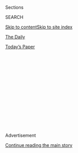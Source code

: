 <div id="app">

<div>

<div>

<div>

<div class="NYTAppHideMasthead css-1q2w90k e1suatyy0">

<div class="section css-ui9rw0 e1suatyy2">

<div class="css-eph4ug er09x8g0">

<div class="css-6n7j50">

</div>

<span class="css-1dv1kvn">Sections</span>

<div class="css-10488qs">

<span class="css-1dv1kvn">SEARCH</span>

</div>

[Skip to content](#site-content)[Skip to site index](#site-index)

</div>

<div id="masthead-section-label" class="css-1wr3we4 eaxe0e00">

[The
Daily](https://www.nytimes.com/podcasts/the-daily)

</div>

<div class="css-10698na e1huz5gh0">

</div>

</div>

<div id="masthead-bar-one" class="section hasLinks css-15hmgas e1csuq9d3">

<div class="css-uqyvli e1csuq9d0">

</div>

<div class="css-1uqjmks e1csuq9d1">

</div>

<div class="css-9e9ivx">

[](https://myaccount.nytimes.com/auth/login?response_type=cookie&client_id=vi)

</div>

<div class="css-1bvtpon e1csuq9d2">

[Today’s
Paper](https://www.nytimes.com/section/todayspaper)

</div>

</div>

</div>

</div>

<div data-aria-hidden="false">

<div id="site-content" data-role="main">

<div>

<div class="css-1aor85t" style="opacity:0.000000001;z-index:-1;visibility:hidden">

<div class="css-1hqnpie">

<div class="css-epjblv">

<span class="css-17xtcya">[The
Daily](/podcasts/the-daily)</span><span class="css-x15j1o">|</span><span class="css-fwqvlz">The
Science of School
Reopenings</span>

</div>

<div class="css-k008qs">

<div class="css-1iwv8en">

<span class="css-18z7m18"></span>

<div>

</div>

</div>

<span class="css-1n6z4y">https://nyti.ms/2OMEtKY</span>

<div class="css-1705lsu">

<div class="css-4xjgmj">

<div class="css-4skfbu" data-role="toolbar" data-aria-label="Social Media Share buttons, Save button, and Comments Panel with current comment count" data-testid="share-tools">

  - 
  - 
  - 
  - 
    
    <div class="css-6n7j50">
    
    </div>

  - 
  - 

</div>

</div>

</div>

</div>

</div>

</div>

<div id="NYT_TOP_BANNER_REGION" class="css-13pd83m">

</div>

<div id="top-wrapper" class="css-1sy8kpn">

<div id="top-slug" class="css-l9onyx">

Advertisement

</div>

[Continue reading the main
story](#after-top)

<div class="ad top-wrapper" style="text-align:center;height:100%;display:block;min-height:250px">

<div id="top" class="place-ad" data-position="top" data-size-key="top">

</div>

</div>

<div id="after-top">

</div>

</div>

<div>

<div class="css-1g7y0i5 e1drnplw0">

<div class="css-1ceswkc e1drnplw1">

</div>

<div class="css-f2fzwx e1drnplw2">

<div data-aria-labelledby="modal-title" data-role="region">

<div id="modal-title" class="css-mln36k">

transcript

</div>

<div class="css-pbq7ev">

</div>

<span>Back to The
Daily</span>

<div class="css-f6lhej">

<div class="css-1ialerq">

<div class="css-1701swk">

bars

</div>

<div>

<div class="css-1t7yl1y">

0:00/27:24

</div>

<div class="css-og85jy">

\-27:24

</div>

</div>

</div>

</div>

<div class="css-15fbio0">

<div class="css-1p4nyns">

transcript

## The Science of School Reopenings

### Hosted by Michael Barbaro; produced by Clare Toeniskoetter and Alexandra Leigh Young; with help from Rachel Quester; and edited by M.J. Davis Lin and Lisa Tobin

#### Several countries have found ways to reopen schools safely. But can the United States?

Wednesday, July 22nd, 2020

</div>

  - michael barbaro  
    From The New York Times, I’m Michael Barbaro. This is “The Daily.”
    
    Today: Across the world, no country with infection rates as high as
    the U.S. has tried to reopen schools. Pam Belluck on the potential
    risks and rewards of that plan.
    
    It’s Wednesday, July 22.
    
    Pam, where does the United States officially stand on reopening
    schools in the fall?

  - pam belluck  
    So officially, the Trump administration has been saying in recent
    weeks that it really wants schools to open.

  - archived recording  
    Well, good morning all. The White House Coronavirus Task Force met
    today here at the Department of Education.

pam belluck

There was a press conference earlier this month where Vice President
Pence and a string of administration officials were basically saying —

  - archived recording (mike pence)  
    It’s absolutely essential that we get our kids back into classroom
    for in-person learning.

pam belluck

— schools should open.

  - archived recording (betsy devos)  
    Ultimately, it’s not a matter of if schools should reopen. It’s
    simply a matter of how.

pam belluck

They should do so at the beginning of the school year.

  - archived recording (betsy devos)  
    They must fully open. And they must be fully operational.

pam belluck

Basically, what they’re saying is —

  - archived recording (dr. robert redfield)  
    What is not the intent of C.D.C.‘s guidelines is to be used as a
    rationale to keep schools closed.

pam belluck

Health concerns, safety concerns — none of that should get in the way of
reopening schools this fall.

michael barbaro

Right. And I watched that news conference. And the message was very
clear. And it was very unified. And I’m curious if it had the intended
effect of making school districts across the country say, oh, OK, well,
that’s what we’ll do.

pam belluck

It really didn’t. I think it was alarming for a number of school
districts and certainly for public health experts.

  - archived recording (randi weingarten)  
    This nonsense this week of politicizing schools and politicizing
    health care and the well-being of kids was destructive and reckless.

pam belluck

They were saying, hey, we all agree that it’s a really good goal to open
schools. But you can’t just press a button and say, presto, school’s in
session.

  - archived recording (randi weingarten)  
    Don’t be reckless with our kids and our teachers.

pam belluck

And actually, there’s been sort of a turn in the other direction in the
last few days, where, increasingly, the large school districts, anyway,
have said, we really don’t think we’re going to be equipped to open in
person in September.

michael barbaro

Hm.

  - archived recording (randi weingarten)  
    It’s hard to teach kids anyway. This is the hardest thing we’ve ever
    done in our lives. But we’ve got to do it together. And what the
    president did was just reckless and, frankly, destructive.

michael barbaro

So here, you have the federal government saying, do this and do it now,
and local school districts starting to say, no, we don’t think that’s a
great idea. And of course that’s why we talk to science reporters like
you, Pam. Because you can help us negotiate these two poles.

pam belluck

In theory.

michael barbaro

So I wondered if you can explain what the science is starting to tell us
about this question of reopening.

pam belluck

Yeah. So in a way, there’s two types of science here. So there’s the
science of why children should be back in school, and then there’s the
science of whether and how they should get back to school. And the
science of why they should be back in school is really that it’s so
important, particularly for younger children, to have an in-person
educational experience, to be able to interact with peers, to be able to
have face-to-face communication with teachers. And unfortunately, at
least what we think in the short term, the legacy of the pandemic so far
has been that online learning has not been successful for many children,
particularly young children. And also, schools serve really important
functions for children’s mental health, for their social development.
They’re really kind of the lifeblood of the community in more ways than
just 2 plus 2 equals 4. So that’s the first type of science.

The second type of science, the science of whether schools should
reopen, looks at the virus, how it spreads and who can spread it. Now,
this science is preliminary right now. Nothing is 100 percent certain.
But there are three things we can be pretty sure about.

One: Children do not get sick with coronavirus as often as adults.
Number two: When they do get sick, they are much less likely to get
seriously ill. The data seems to show that about 2 percent of kids who
are getting infected are getting very sick, we think. So that’s a good
sign. And three: And this is less definitive, but there’s growing
evidence that younger children — say, age 10 and under — are less likely
to spread the virus than older children are.

michael barbaro

The idea being that little kids don’t transmit the disease as often.

pam belluck

Yeah. One study that suggests this was a study that was done in France
in a community where two teachers in a high school got very sick while
school was still in session back in February. And then the researchers
went and tested the students and teachers and staff in that high school
for antibodies to the coronavirus to indicate whether they had been
infected. And they found that about 40 percent of the students and
teachers had been infected with Covid-19. Now, that’s a pretty high
rate. And it tells you that the virus was really circulating in that
high school while school was in session.

Then they went to six elementary schools in the community, and they did
the same testing of students and teachers and staff. And they found much
lower rates. Only about 9 percent of kids and about 7 percent of
teachers came back positive with antibodies for the coronavirus.

michael barbaro

Wow, much lower.

pam belluck

Yeah. That’s significantly lower. And they didn’t find any evidence that
the students who were infected actually infected other people. So this
suggests, researchers think, that little kids are less likely to spread
the coronavirus to other people.

michael barbaro

Which would seem to mean — although I understand it’s just one study,
but to the degree it tells us something, it tells us that perhaps
elementary schools would be a safer choice to reopen than, for example,
middle and high schools.

pam belluck

Exactly. Which is really nice to know, if that’s true. Because, of
course, it’s the younger students who are much more in need of the
in-person instruction and much less able to handle online instruction
independently. And there’s another kind of set of anecdotes and some
data that also builds that whole idea. And some of that comes from the
United States. Daycare centers, a number of them stayed open during the
pandemic, especially for children of essential workers. And so far,
there have been very few outbreaks that have occurred at those daycare
centers.

michael barbaro

Pam, I’m curious what the science tells us about countries that have
actually begun to reopen their schools. What are we seeing so far?

pam belluck

So let’s look at it country by country. There are some countries that
have had very successful school reopenings. And there are some countries
that did not do so well. So let’s start with the successes. The best
examples are probably Norway and Denmark. In Denmark, they brought only
the younger students back first. They had them eat lunch separately.
They had their desks six feet apart. They had lots of cleaning and
hand-washing. And they had them in small groups. So kids were in groups
of maybe 12 students and one teacher.

michael barbaro

So they kind of created small little cohorts that would limit exposure.

pam belluck

Exactly.

michael barbaro

You only expose one of the 12 people around you, not the entire class.

pam belluck

Exactly. And some people were calling them “pods,” some people were
calling them “bubbles.” This is a kind of main feature of what public
health experts are suggesting for schools. Because it not only limits
the number of kids that a single kid could infect and the number of
teachers and that kind of thing, but it makes your contact tracing very
easy. If one of those kids get sick, you know all the suspects, you
know, who might have either infected that kid or been infected by that
kid. And you don’t have to necessarily close your entire school to deal
with that case or two of Covid-19. You can just say, hey, these 12 kids
from first grade, you’ll have to be at home for the next two weeks, but
the rest of the school can go on.

michael barbaro

Mm-hmm. And so what do the infection rates look like inside schools in
Denmark and Norway. Is it working?

pam belluck

It worked out really well. They have had no outbreaks reported in
schools. They have had no increase in their cases in their community.
And they ended up being able to bring their older kids back to school
later on as well. So they are kind of the models.

michael barbaro

OK, so before we get our hopes up, what countries have been less
successful and maybe even failed?

pam belluck

So I think one of the countries that has had some issues has been
Israel, which reopened schools. And you’d think they would be set up
pretty well, because they didn’t have a lot of cases in their community.
They started school in early May. They started with classes in small
groups. I think they called them “capsules.” But then, within a couple
of weeks, they relaxed the class size restrictions. And that appears to
have been too soon. Because not long after that, they ended up having
outbreaks in something like 130 schools —

michael barbaro

Wow.

pam belluck

— and 240-something positive tests among students and teachers. So they
ended up having to tighten things up again.

michael barbaro

So Israel just moved too fast.

pam belluck

Yeah.

michael barbaro

But help me understand something. If kids are not great transmitters,
and kids tend not to get serious infections, what does it mean to have
200 kids in a country get infected in a school? Is that even so
worrisome?

pam belluck

Well, it’s a really good question. I think we don’t really know the
answer to that fully. But ideally, you want to try to limit your cases
as much as possible, because every kid is going to have contact with
concentric circles of other people. And if they’re able to spread it to
just one person, and that person can then spread it to other people who
are a lot more vulnerable, then the risk just increases and increases.
And that’s what we don’t want to happen.

michael barbaro

Right.

pam belluck

And there were also problems in Sweden. And Sweden is kind of the
example of a country that never closed its schools. And for them, they
didn’t take any real precautions in society either. So they had a couple
of teachers and staff members die in schools.

michael barbaro

Wow.

pam belluck

They did end up having to close at least one school, because there were
so many staff members that got sick. And we don’t have a lot of really
good data, because they didn’t do a lot of testing. So we don’t really
know how many students got infected. But we do have some data where it
looks like there was a relatively kind of high rate of children and
teenagers who they did test, who were positive for Covid-19 antibodies.
So at least it suggests that it certainly was present in schools and
could have caused some other infections in their country.

\[music\]

michael barbaro

One other pattern I’ve noticed, Pam, is that with the exception of
Sweden, the countries that you’ve mentioned that have reopened, they’ve
all pretty much had the virus under control. And although it’s been a
kind of mixed bag, it feels like the results are very much tied to the
fact that these countries didn’t have massive outbreaks.

pam belluck

Definitely. I think that is one of the main ingredients that public
health experts say that you need, is to try to get the virus under
control in your community before you throw open the doors of schools.
And here in the United States, we have the administration wanting to
kind of rush into opening schools. But we don’t have it under control.
We’ve had record numbers of cases in recent weeks. And so we’ve never
really had a country that has tried to do this with the kind of
unbridled, out-of-control spread that we have now in the United States.

michael barbaro

We’ll be right back.

So Pam, with those lessons from overseas in mind, and acknowledging the
reality that the Covid-19 crisis in the U.S. is pretty unique and
pervasive, how are schools in the U.S. starting to plan for the fall and
the possibility of reopening?

pam belluck

So the C.D.C. has outlined steps that schools can take. And they include
a lot of the things that we have seen in some of these other countries,
like keeping desks six feet apart, and lots of handwashing, and having
good ventilation, ideally, and having cloth masks that most teachers and
students wear. So we’re getting some guidance from the federal health
authorities. But this is the United States. And most school decisions
are made at a very local level. So what you have is this really messy
patchwork of school districts across the country trying to figure out
what they are going to do and what they can do safely.

And they’re looking at things like, how big is their school building?
How good is the ventilation in their school building? If they keep
students at home for online learning, how many of their students don’t
really have good internet access, and that’s not going to work for them?
How vulnerable are their teachers? All sorts of things like that. It is
a very complicated situation. And it’s going to be different in every
single community.

michael barbaro

Mm-hmm. I wonder if you can give us some specific examples of how,
within this patchwork, different communities across the country are
approaching this.

pam belluck

Sure. So you have New York City, which is by far the largest school
district in the country. And they came out about a week or two ago
saying that they were going to try a plan that would be called sort of a
hybrid plan. They’re going to try to bring students back to school one
to three days a week. And the rest of the time, there will be online
instruction. They’re placing some emphasis on bringing back students
with special needs, because those are considered to be the kids who are
most vulnerable and really, really need to have in-person instruction,
as well as the younger kids.

But then you have other big school districts, like Los Angeles and San
Diego and Houston and Atlanta, Nashville. They have all decided just
very recently that they cannot make it work safely in person right away.
So they are at least going to be starting their school year with
exclusively online instruction.

michael barbaro

Pam, when we talk about reopening — this is true of our conversation so
far — we tend to talk mostly about students. So I want to talk about
teachers. Inevitably, the risk to an adult teacher of catching the
coronavirus in a school would seem significantly higher than a student.
So how much do all these plans we’re talking about take teachers into
account?

pam belluck

Yeah, absolutely. They are definitely at much higher risk. And you have
a lot of teachers who are, you know, in their 50s and 60s who are in
more vulnerable age groups. I know a lot of the districts are surveying
their teachers and finding that a lot of their teachers are very
concerned. And some of them are saying they won’t go back into the
classroom unless there are certain precautions taken that they feel make
it safe for them. And then there are other teachers who are very eager
to get back into the classroom, because they really value being able to
teach kids in person.

michael barbaro

When I think about that guidance from the Trump administration that we
started this conversation with, that very emphatic encouragement to
physically reopen schools, it’s really interesting. Because embedded in
that is the assumption that teachers would show up and do that work,
which really means asking teachers whether they want to or not, whether
they’re reluctant or eager to act a bit like the frontline workers we
think about when we think about nurses or police.

pam belluck

They are the frontline workers, yeah. They are really caught at the
crossroads of this. Because they see the value of going back into the
schools. They want to go back into the schools. They also want to keep
themselves and their families safe. So I think there’s a range of
voices. My impression is that school districts are listening to teachers
just as they are other constituencies and, in fact, kind of reminding
their parents that it’s not just about the students, but that it is also
about the adults who teach their students.

michael barbaro

So Pam, I know you may not have in front of you a map of the entire
country and a list of every school district. But in general, from what
you can tell, is the United States leaning towards physical reopening,
remote learning, or some very frustrating sense of indecision and flux?
Where’s the majority of the nation’s school system at this moment?

pam belluck

A week ago, I would have answered that question by saying that I thought
most school districts were going to try to do some type of in-person
instruction. And maybe a lot of them wouldn’t get there 100 percent, but
they were at least going to try for half and half.

But in the past week, we have seen these major school districts and
states say, we are not ready. Too many people have Covid-19 in our
state. And we cannot take the risk. And so we have to at least start the
school year the same way we ended the school year, with online
instruction only. I think there’s just so much uncertainty about getting
this under control in the larger community. And schools are not islands.
Schools are part of the fabric of the community. What happens in the
community is reflected in the school.

michael barbaro

Mm-hmm. Right. You’re saying that the fear is that even the best systems
we could possibly put in place in U.S. schools, those would be
undermined by the prevalence of the virus in the communities where the
schools would be reopening. It may not amount to much if the entire
community around that school is saturated with the coronavirus, which is
pretty much the story of many communities in the U.S. right now.

pam belluck

It is pretty much the story in many communities. So yes, I think it’s a
very precarious situation. And most experts would say, get your
community under control and then open your schools slowly,
incrementally, with lots of safeguards in place. And then you’ll have a
good formula for keeping things under control.

michael barbaro

So knowing we are not there with this under control, where does that
leave schools, school districts, teachers, parents?

pam belluck

I think you are going to have a lot of very stressed out students,
parents and teachers for at least the beginning of the school year.
Maybe it’ll light a fire under communities and get places where they
weren’t wearing masks and they weren’t social distancing to take that
seriously. What better goal could there be than getting things together
so that your school can open safely?

michael barbaro

Hm. You’re saying that, potentially, the best argument for the entire
American society to change its approach to this is so that we can open
schools.

pam belluck

Yeah.

\[music\]

You can definitely see an argument that it’s much more important to be
able to get your school open than to open your bars, open your bowling
alleys, open your fitness centers.

michael barbaro

Although it hasn’t been framed that way.

pam belluck

It has not been framed that way.

michael barbaro

Pam, thank you very much.

pam belluck

Thank you.

  - archived recording (donald trump)  
    Thank you very much. And good afternoon. Today, I want to provide an
    update on our response to the China virus.

michael barbaro

Weeks after he ended regular briefings about the coronavirus, President
Trump resumed them on Tuesday with a rare acknowledgment of how serious
the situation has become in the U.S.

  - archived recording (donald trump)  
    It will probably, unfortunately, get worse before it gets better.
    Something I don’t like saying about things. But that’s the way it
    is.

michael barbaro

Trump appeared without key members of his coronavirus task force, like
Dr. Deborah Birx and Dr. Anthony Fauci, who spoke during his previous
briefings. But the president embraced their advice about wearing masks.

  - archived recording (donald trump)  
    We’re asking everybody that, when you are not able to socially
    distance, wear a mask. Get a mask. Whether you like the mask or not,
    they have an impact. They’ll have an effect. And we need everything
    we can get.

michael barbaro

We’ll be right back.

\[music\]

Here’s what else you need to know today. Senate Republicans outlined
their latest economic relief package on Tuesday, which includes billions
of dollars for schools, direct payments to families and a fresh round of
funding for small businesses hurt by the pandemic. Congress faces
intense pressure to pass a new relief bill, since benefits passed in the
first round of stimulus, like enhanced pay of $600 a week for those who
lost their jobs, will expire at the end of the month. Senate Republicans
have said that they plan to scale back those payments.

That’s it for “The Daily.” I’m Michael Barbaro. See you
tomorrow.

</div>

</div>

</div>

</div>

<div style="position:absolute;width:0;height:0;visibility:hidden;display:none">

</div>

<div style="width:100%">

<div class="css-18qqsen e1eullfg0" style="background-image:url(https://static01.nyt.com/images/2017/01/29/podcasts/the-daily-album-art/the-daily-album-art-videoFifteenBySeven2610-v4.jpg)">

<div class="css-1hmsypo e1eullfg2">

<div class="css-131hid3 e1eullfg3">

<div class="css-1uhi299 e1eullfg1">

</div>

<div class="css-1tloyb6">

<div class="css-1kltdsh ehra6vc0">

[<span class="css-1f76qa2">![The Daily
logo](https://static01.nyt.com/images/2017/01/29/podcasts/the-daily-album-art/the-daily-album-art-square320-v4.png)<span>The
Daily</span></span>](https://www.nytimes.com/column/the-daily)<span class="css-1lhttlg ehra6vc1"><span class="css-sj5ozi ehra6vc2">Subscribe:</span></span>

  - [Apple Podcasts](https://itunes.apple.com/us/podcast/id1200361736)
  - [Google
    Podcasts](https://www.google.com/podcasts?feed=aHR0cHM6Ly9yc3MuYXJ0MTkuY29tL3RoZS1kYWlseQ%3D%3D)

</div>

</div>

<div class="css-1r0dpua e1eullfg4">

<div class="css-1gu519p edye5kn0">

<div>

# The Science of School Reopenings

## Several countries have found ways to reopen schools safely. But can the United States?

</div>

<span class="css-lsnb14 edye5kn4">Hosted by Michael Barbaro; produced by
Clare Toeniskoetter and Alexandra Leigh Young; with help from Rachel
Quester; and edited by M.J. Davis Lin and Lisa Tobin</span>

<div class="css-1vd84sn">

<span class="css-16bt4xd">Transcript</span>

</div>

</div>

<div class="css-1g7y0i5 e1drnplw0">

<div class="css-1ceswkc e1drnplw1">

</div>

<div class="css-f2fzwx e1drnplw2">

<div data-aria-labelledby="modal-title" data-role="region">

<div id="modal-title" class="css-mln36k">

transcript

</div>

<div class="css-pbq7ev">

</div>

<span>Back to The
Daily</span>

<div class="css-f6lhej">

<div class="css-1ialerq">

<div class="css-1701swk">

bars

</div>

<div>

<div class="css-1t7yl1y">

0:00/27:24

</div>

<div class="css-og85jy">

\-0:00

</div>

</div>

</div>

</div>

<div class="css-15fbio0">

<div class="css-1p4nyns">

transcript

## The Science of School Reopenings

### Hosted by Michael Barbaro; produced by Clare Toeniskoetter and Alexandra Leigh Young; with help from Rachel Quester; and edited by M.J. Davis Lin and Lisa Tobin

#### Several countries have found ways to reopen schools safely. But can the United States?

Wednesday, July 22nd, 2020

</div>

  - michael barbaro  
    From The New York Times, I’m Michael Barbaro. This is “The Daily.”
    
    Today: Across the world, no country with infection rates as high as
    the U.S. has tried to reopen schools. Pam Belluck on the potential
    risks and rewards of that plan.
    
    It’s Wednesday, July 22.
    
    Pam, where does the United States officially stand on reopening
    schools in the fall?

  - pam belluck  
    So officially, the Trump administration has been saying in recent
    weeks that it really wants schools to open.

  - archived recording  
    Well, good morning all. The White House Coronavirus Task Force met
    today here at the Department of Education.

pam belluck

There was a press conference earlier this month where Vice President
Pence and a string of administration officials were basically saying —

  - archived recording (mike pence)  
    It’s absolutely essential that we get our kids back into classroom
    for in-person learning.

pam belluck

— schools should open.

  - archived recording (betsy devos)  
    Ultimately, it’s not a matter of if schools should reopen. It’s
    simply a matter of how.

pam belluck

They should do so at the beginning of the school year.

  - archived recording (betsy devos)  
    They must fully open. And they must be fully operational.

pam belluck

Basically, what they’re saying is —

  - archived recording (dr. robert redfield)  
    What is not the intent of C.D.C.‘s guidelines is to be used as a
    rationale to keep schools closed.

pam belluck

Health concerns, safety concerns — none of that should get in the way of
reopening schools this fall.

michael barbaro

Right. And I watched that news conference. And the message was very
clear. And it was very unified. And I’m curious if it had the intended
effect of making school districts across the country say, oh, OK, well,
that’s what we’ll do.

pam belluck

It really didn’t. I think it was alarming for a number of school
districts and certainly for public health experts.

  - archived recording (randi weingarten)  
    This nonsense this week of politicizing schools and politicizing
    health care and the well-being of kids was destructive and reckless.

pam belluck

They were saying, hey, we all agree that it’s a really good goal to open
schools. But you can’t just press a button and say, presto, school’s in
session.

  - archived recording (randi weingarten)  
    Don’t be reckless with our kids and our teachers.

pam belluck

And actually, there’s been sort of a turn in the other direction in the
last few days, where, increasingly, the large school districts, anyway,
have said, we really don’t think we’re going to be equipped to open in
person in September.

michael barbaro

Hm.

  - archived recording (randi weingarten)  
    It’s hard to teach kids anyway. This is the hardest thing we’ve ever
    done in our lives. But we’ve got to do it together. And what the
    president did was just reckless and, frankly, destructive.

michael barbaro

So here, you have the federal government saying, do this and do it now,
and local school districts starting to say, no, we don’t think that’s a
great idea. And of course that’s why we talk to science reporters like
you, Pam. Because you can help us negotiate these two poles.

pam belluck

In theory.

michael barbaro

So I wondered if you can explain what the science is starting to tell us
about this question of reopening.

pam belluck

Yeah. So in a way, there’s two types of science here. So there’s the
science of why children should be back in school, and then there’s the
science of whether and how they should get back to school. And the
science of why they should be back in school is really that it’s so
important, particularly for younger children, to have an in-person
educational experience, to be able to interact with peers, to be able to
have face-to-face communication with teachers. And unfortunately, at
least what we think in the short term, the legacy of the pandemic so far
has been that online learning has not been successful for many children,
particularly young children. And also, schools serve really important
functions for children’s mental health, for their social development.
They’re really kind of the lifeblood of the community in more ways than
just 2 plus 2 equals 4. So that’s the first type of science.

The second type of science, the science of whether schools should
reopen, looks at the virus, how it spreads and who can spread it. Now,
this science is preliminary right now. Nothing is 100 percent certain.
But there are three things we can be pretty sure about.

One: Children do not get sick with coronavirus as often as adults.
Number two: When they do get sick, they are much less likely to get
seriously ill. The data seems to show that about 2 percent of kids who
are getting infected are getting very sick, we think. So that’s a good
sign. And three: And this is less definitive, but there’s growing
evidence that younger children — say, age 10 and under — are less likely
to spread the virus than older children are.

michael barbaro

The idea being that little kids don’t transmit the disease as often.

pam belluck

Yeah. One study that suggests this was a study that was done in France
in a community where two teachers in a high school got very sick while
school was still in session back in February. And then the researchers
went and tested the students and teachers and staff in that high school
for antibodies to the coronavirus to indicate whether they had been
infected. And they found that about 40 percent of the students and
teachers had been infected with Covid-19. Now, that’s a pretty high
rate. And it tells you that the virus was really circulating in that
high school while school was in session.

Then they went to six elementary schools in the community, and they did
the same testing of students and teachers and staff. And they found much
lower rates. Only about 9 percent of kids and about 7 percent of
teachers came back positive with antibodies for the coronavirus.

michael barbaro

Wow, much lower.

pam belluck

Yeah. That’s significantly lower. And they didn’t find any evidence that
the students who were infected actually infected other people. So this
suggests, researchers think, that little kids are less likely to spread
the coronavirus to other people.

michael barbaro

Which would seem to mean — although I understand it’s just one study,
but to the degree it tells us something, it tells us that perhaps
elementary schools would be a safer choice to reopen than, for example,
middle and high schools.

pam belluck

Exactly. Which is really nice to know, if that’s true. Because, of
course, it’s the younger students who are much more in need of the
in-person instruction and much less able to handle online instruction
independently. And there’s another kind of set of anecdotes and some
data that also builds that whole idea. And some of that comes from the
United States. Daycare centers, a number of them stayed open during the
pandemic, especially for children of essential workers. And so far,
there have been very few outbreaks that have occurred at those daycare
centers.

michael barbaro

Pam, I’m curious what the science tells us about countries that have
actually begun to reopen their schools. What are we seeing so far?

pam belluck

So let’s look at it country by country. There are some countries that
have had very successful school reopenings. And there are some countries
that did not do so well. So let’s start with the successes. The best
examples are probably Norway and Denmark. In Denmark, they brought only
the younger students back first. They had them eat lunch separately.
They had their desks six feet apart. They had lots of cleaning and
hand-washing. And they had them in small groups. So kids were in groups
of maybe 12 students and one teacher.

michael barbaro

So they kind of created small little cohorts that would limit exposure.

pam belluck

Exactly.

michael barbaro

You only expose one of the 12 people around you, not the entire class.

pam belluck

Exactly. And some people were calling them “pods,” some people were
calling them “bubbles.” This is a kind of main feature of what public
health experts are suggesting for schools. Because it not only limits
the number of kids that a single kid could infect and the number of
teachers and that kind of thing, but it makes your contact tracing very
easy. If one of those kids get sick, you know all the suspects, you
know, who might have either infected that kid or been infected by that
kid. And you don’t have to necessarily close your entire school to deal
with that case or two of Covid-19. You can just say, hey, these 12 kids
from first grade, you’ll have to be at home for the next two weeks, but
the rest of the school can go on.

michael barbaro

Mm-hmm. And so what do the infection rates look like inside schools in
Denmark and Norway. Is it working?

pam belluck

It worked out really well. They have had no outbreaks reported in
schools. They have had no increase in their cases in their community.
And they ended up being able to bring their older kids back to school
later on as well. So they are kind of the models.

michael barbaro

OK, so before we get our hopes up, what countries have been less
successful and maybe even failed?

pam belluck

So I think one of the countries that has had some issues has been
Israel, which reopened schools. And you’d think they would be set up
pretty well, because they didn’t have a lot of cases in their community.
They started school in early May. They started with classes in small
groups. I think they called them “capsules.” But then, within a couple
of weeks, they relaxed the class size restrictions. And that appears to
have been too soon. Because not long after that, they ended up having
outbreaks in something like 130 schools —

michael barbaro

Wow.

pam belluck

— and 240-something positive tests among students and teachers. So they
ended up having to tighten things up again.

michael barbaro

So Israel just moved too fast.

pam belluck

Yeah.

michael barbaro

But help me understand something. If kids are not great transmitters,
and kids tend not to get serious infections, what does it mean to have
200 kids in a country get infected in a school? Is that even so
worrisome?

pam belluck

Well, it’s a really good question. I think we don’t really know the
answer to that fully. But ideally, you want to try to limit your cases
as much as possible, because every kid is going to have contact with
concentric circles of other people. And if they’re able to spread it to
just one person, and that person can then spread it to other people who
are a lot more vulnerable, then the risk just increases and increases.
And that’s what we don’t want to happen.

michael barbaro

Right.

pam belluck

And there were also problems in Sweden. And Sweden is kind of the
example of a country that never closed its schools. And for them, they
didn’t take any real precautions in society either. So they had a couple
of teachers and staff members die in schools.

michael barbaro

Wow.

pam belluck

They did end up having to close at least one school, because there were
so many staff members that got sick. And we don’t have a lot of really
good data, because they didn’t do a lot of testing. So we don’t really
know how many students got infected. But we do have some data where it
looks like there was a relatively kind of high rate of children and
teenagers who they did test, who were positive for Covid-19 antibodies.
So at least it suggests that it certainly was present in schools and
could have caused some other infections in their country.

\[music\]

michael barbaro

One other pattern I’ve noticed, Pam, is that with the exception of
Sweden, the countries that you’ve mentioned that have reopened, they’ve
all pretty much had the virus under control. And although it’s been a
kind of mixed bag, it feels like the results are very much tied to the
fact that these countries didn’t have massive outbreaks.

pam belluck

Definitely. I think that is one of the main ingredients that public
health experts say that you need, is to try to get the virus under
control in your community before you throw open the doors of schools.
And here in the United States, we have the administration wanting to
kind of rush into opening schools. But we don’t have it under control.
We’ve had record numbers of cases in recent weeks. And so we’ve never
really had a country that has tried to do this with the kind of
unbridled, out-of-control spread that we have now in the United States.

michael barbaro

We’ll be right back.

So Pam, with those lessons from overseas in mind, and acknowledging the
reality that the Covid-19 crisis in the U.S. is pretty unique and
pervasive, how are schools in the U.S. starting to plan for the fall and
the possibility of reopening?

pam belluck

So the C.D.C. has outlined steps that schools can take. And they include
a lot of the things that we have seen in some of these other countries,
like keeping desks six feet apart, and lots of handwashing, and having
good ventilation, ideally, and having cloth masks that most teachers and
students wear. So we’re getting some guidance from the federal health
authorities. But this is the United States. And most school decisions
are made at a very local level. So what you have is this really messy
patchwork of school districts across the country trying to figure out
what they are going to do and what they can do safely.

And they’re looking at things like, how big is their school building?
How good is the ventilation in their school building? If they keep
students at home for online learning, how many of their students don’t
really have good internet access, and that’s not going to work for them?
How vulnerable are their teachers? All sorts of things like that. It is
a very complicated situation. And it’s going to be different in every
single community.

michael barbaro

Mm-hmm. I wonder if you can give us some specific examples of how,
within this patchwork, different communities across the country are
approaching this.

pam belluck

Sure. So you have New York City, which is by far the largest school
district in the country. And they came out about a week or two ago
saying that they were going to try a plan that would be called sort of a
hybrid plan. They’re going to try to bring students back to school one
to three days a week. And the rest of the time, there will be online
instruction. They’re placing some emphasis on bringing back students
with special needs, because those are considered to be the kids who are
most vulnerable and really, really need to have in-person instruction,
as well as the younger kids.

But then you have other big school districts, like Los Angeles and San
Diego and Houston and Atlanta, Nashville. They have all decided just
very recently that they cannot make it work safely in person right away.
So they are at least going to be starting their school year with
exclusively online instruction.

michael barbaro

Pam, when we talk about reopening — this is true of our conversation so
far — we tend to talk mostly about students. So I want to talk about
teachers. Inevitably, the risk to an adult teacher of catching the
coronavirus in a school would seem significantly higher than a student.
So how much do all these plans we’re talking about take teachers into
account?

pam belluck

Yeah, absolutely. They are definitely at much higher risk. And you have
a lot of teachers who are, you know, in their 50s and 60s who are in
more vulnerable age groups. I know a lot of the districts are surveying
their teachers and finding that a lot of their teachers are very
concerned. And some of them are saying they won’t go back into the
classroom unless there are certain precautions taken that they feel make
it safe for them. And then there are other teachers who are very eager
to get back into the classroom, because they really value being able to
teach kids in person.

michael barbaro

When I think about that guidance from the Trump administration that we
started this conversation with, that very emphatic encouragement to
physically reopen schools, it’s really interesting. Because embedded in
that is the assumption that teachers would show up and do that work,
which really means asking teachers whether they want to or not, whether
they’re reluctant or eager to act a bit like the frontline workers we
think about when we think about nurses or police.

pam belluck

They are the frontline workers, yeah. They are really caught at the
crossroads of this. Because they see the value of going back into the
schools. They want to go back into the schools. They also want to keep
themselves and their families safe. So I think there’s a range of
voices. My impression is that school districts are listening to teachers
just as they are other constituencies and, in fact, kind of reminding
their parents that it’s not just about the students, but that it is also
about the adults who teach their students.

michael barbaro

So Pam, I know you may not have in front of you a map of the entire
country and a list of every school district. But in general, from what
you can tell, is the United States leaning towards physical reopening,
remote learning, or some very frustrating sense of indecision and flux?
Where’s the majority of the nation’s school system at this moment?

pam belluck

A week ago, I would have answered that question by saying that I thought
most school districts were going to try to do some type of in-person
instruction. And maybe a lot of them wouldn’t get there 100 percent, but
they were at least going to try for half and half.

But in the past week, we have seen these major school districts and
states say, we are not ready. Too many people have Covid-19 in our
state. And we cannot take the risk. And so we have to at least start the
school year the same way we ended the school year, with online
instruction only. I think there’s just so much uncertainty about getting
this under control in the larger community. And schools are not islands.
Schools are part of the fabric of the community. What happens in the
community is reflected in the school.

michael barbaro

Mm-hmm. Right. You’re saying that the fear is that even the best systems
we could possibly put in place in U.S. schools, those would be
undermined by the prevalence of the virus in the communities where the
schools would be reopening. It may not amount to much if the entire
community around that school is saturated with the coronavirus, which is
pretty much the story of many communities in the U.S. right now.

pam belluck

It is pretty much the story in many communities. So yes, I think it’s a
very precarious situation. And most experts would say, get your
community under control and then open your schools slowly,
incrementally, with lots of safeguards in place. And then you’ll have a
good formula for keeping things under control.

michael barbaro

So knowing we are not there with this under control, where does that
leave schools, school districts, teachers, parents?

pam belluck

I think you are going to have a lot of very stressed out students,
parents and teachers for at least the beginning of the school year.
Maybe it’ll light a fire under communities and get places where they
weren’t wearing masks and they weren’t social distancing to take that
seriously. What better goal could there be than getting things together
so that your school can open safely?

michael barbaro

Hm. You’re saying that, potentially, the best argument for the entire
American society to change its approach to this is so that we can open
schools.

pam belluck

Yeah.

\[music\]

You can definitely see an argument that it’s much more important to be
able to get your school open than to open your bars, open your bowling
alleys, open your fitness centers.

michael barbaro

Although it hasn’t been framed that way.

pam belluck

It has not been framed that way.

michael barbaro

Pam, thank you very much.

pam belluck

Thank you.

  - archived recording (donald trump)  
    Thank you very much. And good afternoon. Today, I want to provide an
    update on our response to the China virus.

michael barbaro

Weeks after he ended regular briefings about the coronavirus, President
Trump resumed them on Tuesday with a rare acknowledgment of how serious
the situation has become in the U.S.

  - archived recording (donald trump)  
    It will probably, unfortunately, get worse before it gets better.
    Something I don’t like saying about things. But that’s the way it
    is.

michael barbaro

Trump appeared without key members of his coronavirus task force, like
Dr. Deborah Birx and Dr. Anthony Fauci, who spoke during his previous
briefings. But the president embraced their advice about wearing masks.

  - archived recording (donald trump)  
    We’re asking everybody that, when you are not able to socially
    distance, wear a mask. Get a mask. Whether you like the mask or not,
    they have an impact. They’ll have an effect. And we need everything
    we can get.

michael barbaro

We’ll be right back.

\[music\]

Here’s what else you need to know today. Senate Republicans outlined
their latest economic relief package on Tuesday, which includes billions
of dollars for schools, direct payments to families and a fresh round of
funding for small businesses hurt by the pandemic. Congress faces
intense pressure to pass a new relief bill, since benefits passed in the
first round of stimulus, like enhanced pay of $600 a week for those who
lost their jobs, will expire at the end of the month. Senate Republicans
have said that they plan to scale back those payments.

That’s it for “The Daily.” I’m Michael Barbaro. See you tomorrow.

</div>

</div>

</div>

</div>

</div>

<div class="css-1xgepvx e1eullfg5">

</div>

</div>

</div>

</div>

<div class="css-fnovkn e1gfokfg0">

<span class="css-1ly73wi e1tej78p0">Previous</span>

<div class="css-1s78rjm e1gfokfg1">

<div class="css-uq6cyc e1gfokfg3" data-recirc-bar-item="true">

<div class="css-hoe9xz">

<span class="css-nxkttv">More episodes
of</span><span class="css-19zi9mh">The
Daily</span>

</div>

</div>

<div class="css-uq6cyc e1gfokfg3" data-recirc-bar-item="true">

[![](https://static01.nyt.com/images/2020/06/24/business/03daily/24michigan-arrest1-thumbLarge.jpg)](https://www.nytimes.com/2020/08/03/podcasts/the-daily/algorithmic-justice-racism.html?action=click&module=audio-series-bar&region=header&pgtype=Article)

<div class="css-14o8mz7 e1gfokfg2">

</div>

<div class="css-1qq8bvn">

August 3, 2020<span>  <span class="css-orcm78">•</span> 
28:13</span><span class="css-i5svdo">Wrongfully Accused by an
Algorithm</span>

</div>

</div>

<div class="css-uq6cyc e1gfokfg3" data-recirc-bar-item="true">

[![](https://static01.nyt.com/images/2018/01/21/magazine/21mag-femaleanger1-copy/21mag-femaleanger1-thumbLarge.jpg)](https://www.nytimes.com/2020/08/02/podcasts/the-daily/on-female-rage.html?action=click&module=audio-series-bar&region=header&pgtype=Article)

<div class="css-14o8mz7 e1gfokfg2">

</div>

<div class="css-1qq8bvn">

August 2, 2020<span class="css-i5svdo">The Sunday Read: ‘On Female
Rage’</span>

</div>

</div>

<div class="css-uq6cyc e1gfokfg3" data-recirc-bar-item="true">

[![](https://static01.nyt.com/images/2020/07/12/us/politics/31daily/00dc-army-metoo-thumbLarge.jpg)](https://www.nytimes.com/2020/07/31/podcasts/the-daily/vanessa-guillen-military-metoo.html?action=click&module=audio-series-bar&region=header&pgtype=Article)

<div class="css-14o8mz7 e1gfokfg2">

</div>

<div class="css-1qq8bvn">

July 31, 2020<span class="css-i5svdo">A \#MeToo Moment in the
Military</span>

</div>

</div>

<div class="css-uq6cyc e1gfokfg3" data-recirc-bar-item="true">

[![](https://static01.nyt.com/images/2020/07/30/reader-center/30daily/merlin_175077825_5ebc931b-baa1-489a-960c-34e4d845e997-thumbLarge.jpg)](https://www.nytimes.com/2020/07/30/podcasts/the-daily/congress-facebook-amazon-google-apple.html?action=click&module=audio-series-bar&region=header&pgtype=Article)

<div class="css-14o8mz7 e1gfokfg2">

</div>

<div class="css-1qq8bvn">

July 30, 2020<span>  <span class="css-orcm78">•</span> 
35:19</span><span class="css-i5svdo">The Big Tech
Hearing</span>

</div>

</div>

<div class="css-uq6cyc e1gfokfg3" data-recirc-bar-item="true">

[![](https://static01.nyt.com/images/2020/07/26/world/29daily/00china-us-clash1-thumbLarge.jpg)](https://www.nytimes.com/2020/07/29/podcasts/the-daily/china-trump-foreign-policy.html?action=click&module=audio-series-bar&region=header&pgtype=Article)

<div class="css-14o8mz7 e1gfokfg2">

</div>

<div class="css-1qq8bvn">

July 29, 2020<span>  <span class="css-orcm78">•</span> 
28:40</span><span class="css-i5svdo">Confronting
China</span>

</div>

</div>

<div class="css-uq6cyc e1gfokfg3" data-recirc-bar-item="true">

[![](https://static01.nyt.com/images/2020/07/23/business/28daily/23virus-uiexplain1-thumbLarge.jpg)](https://www.nytimes.com/2020/07/28/podcasts/the-daily/unemployment-benefits-coronavirus.html?action=click&module=audio-series-bar&region=header&pgtype=Article)

<div class="css-14o8mz7 e1gfokfg2">

</div>

<div class="css-1qq8bvn">

July 28, 2020<span>  <span class="css-orcm78">•</span> 
26:13</span><span class="css-i5svdo">Why $600 Checks Are Tearing
Republicans
Apart</span>

</div>

</div>

<div class="css-uq6cyc e1gfokfg3" data-recirc-bar-item="true">

[![](https://static01.nyt.com/images/2020/07/27/world/27daily-hospitals/27daily-hospitals-thumbLarge.jpg)](https://www.nytimes.com/2020/07/27/podcasts/the-daily/new-york-hospitals-covid.html?action=click&module=audio-series-bar&region=header&pgtype=Article)

<div class="css-14o8mz7 e1gfokfg2">

</div>

<div class="css-1qq8bvn">

July 27, 2020<span>  <span class="css-orcm78">•</span> 
33:28</span><span class="css-i5svdo">The Mistakes New York
Made</span>

</div>

</div>

<div class="css-uq6cyc e1gfokfg3" data-recirc-bar-item="true">

[![](https://static01.nyt.com/images/2020/03/22/magazine/26audm-2/22mag-titleix-thumbLarge.jpg)](https://www.nytimes.com/2020/07/26/podcasts/the-daily/the-accusation-the-sunday-read.html?action=click&module=audio-series-bar&region=header&pgtype=Article)

<div class="css-14o8mz7 e1gfokfg2">

</div>

<div class="css-1qq8bvn">

July 26, 2020<span class="css-i5svdo">The Sunday Read: ‘The
Accusation’</span>

</div>

</div>

<div class="css-uq6cyc e1gfokfg3" data-recirc-bar-item="true">

[![](https://static01.nyt.com/images/2020/07/22/sports/24daily/22mlb-previewlede1-thumbLarge.jpg)](https://www.nytimes.com/2020/07/24/podcasts/the-daily/mlb-baseball-season-coronavirus.html?action=click&module=audio-series-bar&region=header&pgtype=Article)

<div class="css-14o8mz7 e1gfokfg2">

</div>

<div class="css-1qq8bvn">

July 24, 2020<span>  <span class="css-orcm78">•</span> 
45:34</span><span class="css-i5svdo">The Battle for a Baseball
Season</span>

</div>

</div>

<div class="css-uq6cyc e1gfokfg3" data-recirc-bar-item="true">

[![](https://static01.nyt.com/images/2020/07/22/us/23daily-image/22portland-tactics02-thumbLarge.jpg)](https://www.nytimes.com/2020/07/23/podcasts/the-daily/portland-protests.html?action=click&module=audio-series-bar&region=header&pgtype=Article)

<div class="css-14o8mz7 e1gfokfg2">

</div>

<div class="css-1qq8bvn">

July 23, 2020<span>  <span class="css-orcm78">•</span> 
30:04</span><span class="css-i5svdo">The Showdown in
Portland</span>

</div>

</div>

<div class="css-uq6cyc e1gfokfg3" data-recirc-bar-item="true">

[![](https://static01.nyt.com/images/2020/07/12/science/22daily/00virus-schools-reopen01-thumbLarge.jpg)](https://www.nytimes.com/2020/07/22/podcasts/the-daily/school-reopenings-coronavirus.html?action=click&module=audio-series-bar&region=header&pgtype=Article)

<div class="css-14o8mz7 e1gfokfg2">

</div>

<div class="css-1qq8bvn">

July 22, 2020<span>  <span class="css-orcm78">•</span> 
27:24</span><span class="css-i5svdo">The Science of School
Reopenings</span>

</div>

</div>

<div class="css-uq6cyc e1gfokfg3" data-recirc-bar-item="true">

[![](https://static01.nyt.com/images/2020/07/19/science/21daily/00VIRUS-VAX-DOUBTS1-thumbLarge.jpg)](https://www.nytimes.com/2020/07/21/podcasts/the-daily/coronavirus-vaccine.html?action=click&module=audio-series-bar&region=header&pgtype=Article)

<div class="css-14o8mz7 e1gfokfg2">

</div>

<div class="css-1qq8bvn">

July 21, 2020<span>  <span class="css-orcm78">•</span> 
29:14</span><span class="css-i5svdo">The Vaccine Trust Problem</span>

</div>

</div>

<div class="css-uq6cyc e1gfokfg3" data-recirc-bar-item="true">

<div class="css-1o3broy">

[<span class="css-nxkttv">See All Episodes
of</span><span class="css-cbc4vz">The
Daily</span>](https://www.nytimes.com/column/the-daily)

</div>

</div>

</div>

<span class="css-1ly73wi e1tej78p0">Next</span>

</div>

</div>

<div class="css-1tlsmx">

July 22,
2020

<div>

<div class="css-4xjgmj">

<div class="css-d8bdto" data-role="toolbar" data-aria-label="Social Media Share buttons, Save button, and Comments Panel with current comment count" data-testid="share-tools">

  - 
  - 
  - 
  - 
    
    <div class="css-6n7j50">
    
    </div>

  - 
  - 

</div>

</div>

</div>

</div>

</div>

<div class="section meteredContent css-1r7ky0e" name="articleBody" itemprop="articleBody">

<div class="css-1fanzo5 StoryBodyCompanionColumn">

<div class="css-53u6y8">

***Listen and subscribe to our podcast from your mobile device:***  
**[*Via Apple
Podcasts*](https://itunes.apple.com/us/podcast/the-daily/id1200361736?mt=2)**
***|*** **[*Via
Spotify*](https://open.spotify.com/show/3IM0lmZxpFAY7CwMuv9H4g?si=SfuMSC55R1qprFsRZU3_zw)**
***|*** **[*Via
Stitcher*](http://www.stitcher.com/podcast/the-new-york-times/the-daily-10)**

Around the world, safely reopening schools remains one of the most
daunting challenges to restarting national economies. While approaches
have been different, no country has tried to reopen schools with
coronavirus infection rates at the level of the United States. Today, we
explore the risks and rewards of the plan to reopen American schools
this fall.

</div>

</div>

<div>

</div>

<div class="css-1fanzo5 StoryBodyCompanionColumn">

<div class="css-53u6y8">

**On today’s episode:**

  - [Pam Belluck](https://www.nytimes.com/by/pam-belluck), a health and
    science writer at The New York
Times.

</div>

</div>

<div class="css-79elbk" data-testid="photoviewer-wrapper">

<div class="css-z3e15g" data-testid="photoviewer-wrapper-hidden">

</div>

<div class="css-1a48zt4 ehw59r15" data-testid="photoviewer-children">

![<span class="css-16f3y1r e13ogyst0" data-aria-hidden="true">Disinfecting
a classroom in Ioannina,
Greece.</span><span class="css-cnj6d5 e1z0qqy90" itemprop="copyrightHolder"><span class="css-1ly73wi e1tej78p0">Credit...</span><span>Dimitris
Rapakoussis/EPA, via
Shutterstock</span></span>](https://static01.nyt.com/images/2020/07/12/science/22daily/merlin_170865825_2993c63a-7bb5-4ae4-853c-2f355b29af24-articleLarge.jpg?quality=75&auto=webp&disable=upscale)

</div>

</div>

<div class="css-1fanzo5 StoryBodyCompanionColumn">

<div class="css-53u6y8">

**Background reading:**

  - The pressure to bring American students back to classrooms is
    intense, but the calculus is tricky with [infections still out of
    control in many
    communities](https://www.nytimes.com/2020/07/11/health/coronavirus-schools-reopen.html).

  - Local economies might not fully recover until working parents can
    send children to school. [Here’s why the
    plan](https://www.nytimes.com/2020/07/06/nyregion/nyc-school-reopening-plan.html)
    to reopen New York City schools is so important.

*Tune in, and tell us what you think. Email us at*
[*thedaily@nytimes.com*](mailto:thedaily@nytimes.com)*. Follow Michael
Barbaro on Twitter:* [*@mikiebarb*](https://twitter.com/mikiebarb)*. And
if you’re interested in advertising with “The Daily,” write to us at*
[*thedaily-ads@nytimes.com*](mailto:thedaily-ads@nytimes.com)*.*

</div>

</div>

<div>

</div>

<div class="css-1fanzo5 StoryBodyCompanionColumn">

<div class="css-53u6y8">

Pam Belluck contributed reporting.

“The Daily” is made by Theo Balcomb, Andy Mills, Lisa Tobin, Rachel
Quester, Lynsea Garrison, Annie Brown, Clare Toeniskoetter, Paige
Cowett, Michael Simon Johnson, Brad Fisher, Larissa Anderson, Wendy
Dorr, Chris Wood, Jessica Cheung, Stella Tan, Alexandra Leigh Young,
Jonathan Wolfe, Lisa Chow, Eric Krupke, Marc Georges, Luke Vander Ploeg,
Adizah Eghan, Kelly Prime, Julia Longoria, Sindhu Gnanasambandan, M.J.
Davis Lin, Austin Mitchell, Sayre Quevedo, Neena Pathak, Dan Powell,
Dave Shaw, Sydney Harper, Daniel Guillemette, Hans Buetow, Robert
Jimison, Mike Benoist, Bianca Giaever and Asthaa Chaturvedi. Our theme
music is by Jim Brunberg and Ben Landsverk of Wonderly. Special thanks
to Sam Dolnick, Mikayla Bouchard, Lauren Jackson, Julia Simon, Mahima
Chablani and Nora Keller.

</div>

</div>

</div>

<div>

</div>

<div>

</div>

<div>

</div>

<div>

<div id="bottom-wrapper" class="css-1ede5it">

<div id="bottom-slug" class="css-l9onyx">

Advertisement

</div>

[Continue reading the main
story](#after-bottom)

<div id="bottom" class="ad bottom-wrapper" style="text-align:center;height:100%;display:block;min-height:90px">

</div>

<div id="after-bottom">

</div>

</div>

</div>

</div>

</div>

## Site Index

<div>

</div>

## Site Information Navigation

  - [© <span>2020</span> <span>The New York Times
    Company</span>](https://help.nytimes.com/hc/en-us/articles/115014792127-Copyright-notice)

<!-- end list -->

  - [NYTCo](https://www.nytco.com/)
  - [Contact
    Us](https://help.nytimes.com/hc/en-us/articles/115015385887-Contact-Us)
  - [Work with us](https://www.nytco.com/careers/)
  - [Advertise](https://nytmediakit.com/)
  - [T Brand Studio](http://www.tbrandstudio.com/)
  - [Your Ad
    Choices](https://www.nytimes.com/privacy/cookie-policy#how-do-i-manage-trackers)
  - [Privacy](https://www.nytimes.com/privacy)
  - [Terms of
    Service](https://help.nytimes.com/hc/en-us/articles/115014893428-Terms-of-service)
  - [Terms of
    Sale](https://help.nytimes.com/hc/en-us/articles/115014893968-Terms-of-sale)
  - [Site
    Map](https://spiderbites.nytimes.com)
  - [Help](https://help.nytimes.com/hc/en-us)
  - [Subscriptions](https://www.nytimes.com/subscription?campaignId=37WXW)

</div>

</div>

</div>

</div>
